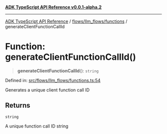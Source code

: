 [**ADK TypeScript API Reference v0.0.1-alpha.2**](../../../../README.md)

***

[ADK TypeScript API Reference](../../../../modules.md) / [flows/llm\_flows/functions](../README.md) / generateClientFunctionCallId

# Function: generateClientFunctionCallId()

> **generateClientFunctionCallId**(): `string`

Defined in: [src/flows/llm\_flows/functions.ts:54](https://github.com/njraladdin/adk-typescript/blob/main/src/flows/llm_flows/functions.ts#L54)

Generates a unique client function call ID

## Returns

`string`

A unique function call ID string
